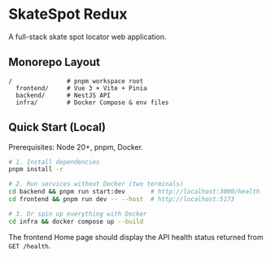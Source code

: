 # SkateSpot Redux

A full-stack skate spot locator web application.

## Monorepo Layout

```
/               # pnpm workspace root
  frontend/     # Vue 3 + Vite + Pinia
  backend/      # NestJS API
  infra/        # Docker Compose & env files
```

## Quick Start (Local)

Prerequisites: Node 20+, pnpm, Docker.

```bash
# 1. Install dependencies
pnpm install -r

# 2. Run services without Docker (two terminals)
cd backend && pnpm run start:dev       # http://localhost:3000/health
cd frontend && pnpm run dev -- --host  # http://localhost:5173

# 3. Or spin up everything with Docker
cd infra && docker compose up --build
```

The frontend Home page should display the API health status returned from `GET /health`.
